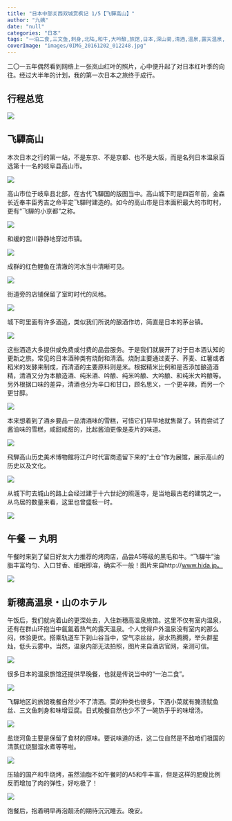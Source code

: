 ```yaml
---
title: "日本中部关西双城赏枫记 1/5【飞驒高山】"
author: "九姨"
date: "null"
categories: "日本"
tags: "一泊二食,三文鱼,刺身,北陆,和牛,大吟酿,旅馆,日本,深山菊,清酒,温泉,露天温泉,飞驒,高山"
coverImage: "images/0IMG_20161202_012248.jpg"
---
```


二〇一五年偶然看到网络上一张岚山红叶的照片，心中便升起了对日本红叶季的向往。经过大半年的计划，我的第一次日本之旅终于成行。

## 行程总览

![](images/Screen-Shot-2018-10-31-at-22.18.58.png)

## 飞驒高山

本次日本之行的第一站，不是东京、不是京都、也不是大阪，而是名列日本温泉百选第十一名的岐阜县高山市。

![](images/VID_20161202_085120.jpg)

高山市位于岐阜县北部，在古代飞驒国的版图当中。高山城下町是四百年前，金森长近奉丰臣秀吉之命平定飞驒时建造的。如今的高山市是日本面积最大的市町村，更有“飞驒的小京都”之称。

![](images/0IMG_20161202_010830.jpg)

和缓的宫川静静地穿过市镇。

![](images/IMG_20161202_025616.jpg)

成群的红色鲤鱼在清澈的河水当中清晰可见。

![](images/VID_20161202_110611.jpg)

街道旁的店铺保留了室町时代的风格。

![](images/0IMG_20161202_010337.jpg)

城下町里面有许多酒造，类似我们所说的酿酒作坊，简直是日本的茅台镇。

![](images/0IMG_20161202_010700.jpg)

这些酒造大多提供或免费或付费的品尝服务。于是我们就展开了对于日本酒认知的更新之旅。常见的日本酒种类有烧酎和清酒。烧酎主要通过麦子、荞麦、红薯或者稻米的发酵来制成，而清酒的主要原料则是米。根据精米比例和是否添加酿造酒精，清酒又分为本酿造酒、纯米酒、吟酿、纯米吟酿、大吟酿、和纯米大吟酿等。另外根据口味的差异，清酒也分为辛口和甘口，顾名思义，一个更辛辣，而另一个更甘醇。

![](images/0IMG_20161202_010708.jpg)

本来想着到了酒乡要品一品清酒味的雪糕，可惜它们早早地就售罄了。转而尝试了酱油味的雪糕，咸甜咸甜的，比起酱油更像是麦片的味道。

![](images/Screen-Shot-2018-11-02-at-20.43.08.png)

飛騨高山历史美术博物館将江户时代富商遗留下来的“土仓”作为展馆，展示高山的历史以及文化。

![](images/0IMG_20161202_022359.jpg)

从城下町去城山的路上会经过建于十六世纪的照莲寺，是当地最古老的建筑之一。从鸟居的数量来看，这里也曾盛极一时。

![](images/0IMG_20161202_012248.jpg)

## 午餐 － 丸明

午餐时来到了留日好友大力推荐的烤肉店，品尝A5等级的黑毛和牛。“飞驒牛”油脂丰富均匀、入口甘香、细呡即溶，确实不一般！图片来自http://www.hida.jp。

![](images/Screen-Shot-2018-11-18-at-21.09.45.png)

## 新穂高温泉・山のホテル

午饭后，我们就向着山的更深处去，入住新穗高温泉旅馆。这里不仅有室内温泉，还有在群山环抱当中氤氲着热气的露天温泉。个人觉得户外温泉没有室内的那么闷，体验更优。搭乘轨道车下到山谷当中，空气凉丝丝，泉水热腾腾，举头群星灿，低头云雾中。当然，温泉内部无法拍照，图片来自酒店官网，亲测可信。

![](images/Screen-Shot-2018-11-18-at-21.12.30.png)

很多日本的温泉旅馆还提供早晚餐，也就是传说当中的“一泊二食”。

![](images/20181103_203900.jpg)

飞驒地区的旅馆晚餐自然少不了清酒。菜的种类也很多，下酒小菜就有腌渍鱿鱼丝、三文鱼刺身和味增豆腐。日式晚餐自然也少不了一碗热乎乎的味增汤。

![](images/Untitled.png)

盐烧河鱼主要是保留了食材的原味。要说味道的话，这二位自然是不敌咱们祖国的清蒸红烧醋溜水煮等等啦。

![](images/VID_20161202_182255.jpg)

压轴的国产和牛烧烤，虽然油脂不如午餐时的A5和牛丰富，但是这样的肥瘦比例反而增加了肉的弹性，好吃极了！

![](images/VID_20161202_183107.jpg)

饱餐后，抱着明早再泡靓汤的期待沉沉睡去。晚安。
